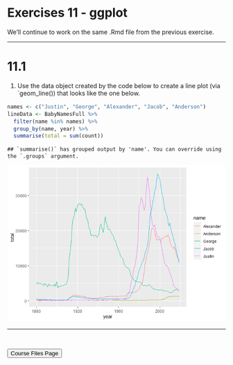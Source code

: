 Exercises 11 - ggplot
================

We’ll continue to work on the same .Rmd file from the previous exercise.

<hr>

# 11.1

1.  Use the data object created by the code below to create a line plot
    (via \`geom\_line()) that looks like the one below.

``` r
names <- c("Justin", "George", "Alexander", "Jacob", "Anderson")
lineData <- BabyNamesFull %>%
  filter(name %in% names) %>% 
  group_by(name, year) %>%
  summarise(total = sum(count))
```

    ## `summarise()` has grouped output by 'name'. You can override using the `.groups` argument.

![](Exercises11_ggplot_files/figure-gfm/unnamed-chunk-3-1.png)<!-- -->

<hr>

<br>

<a href = "https://jbpost2.github.io/Basics-of-R-for-Data-Science-and-Statistics/CourseFiles.html"><button type="button">Course
Files Page</button></a>

